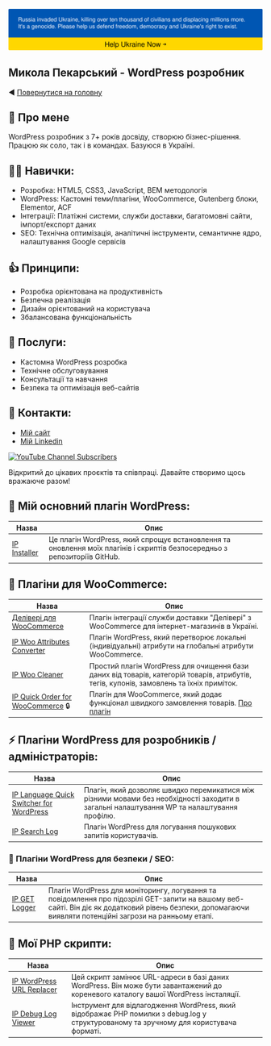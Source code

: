 [![Stand With Ukraine](https://raw.githubusercontent.com/vshymanskyy/StandWithUkraine/main/banner2-direct.svg)](https://stand-with-ukraine.pp.ua)

## Микола Пекарський - WordPress розробник

:arrow_backward: [Повернутися на головну](https://github.com/pekarskyi)

## :wave: Про мене
WordPress розробник з 7+ років досвіду, створюю бізнес-рішення. Працюю як соло, так і в командах. Базуюся в Україні.

## :man_technologist: Навички:

- Розробка: HTML5, CSS3, JavaScript, BEM методологія
- WordPress: Кастомні теми/плагіни, WooCommerce, Gutenberg блоки, Elementor, ACF
- Інтеграції: Платіжні системи, служби доставки, багатомовні сайти, імпорт/експорт даних
- SEO: Технічна оптимізація, аналітичні інструменти, семантичне ядро, налаштування Google сервісів

## :thumbsup: Принципи:

- Розробка орієнтована на продуктивність
- Безпечна реалізація
- Дизайн орієнтований на користувача
- Збалансована функціональність

## :briefcase: Послуги:

- Кастомна WordPress розробка
- Технічне обслуговування
- Консультації та навчання
- Безпека та оптимізація веб-сайтів

##  :link: Контакти:
- [Мій сайт](https://inwebpress.com/contacts/)
- [Мій Linkedin](https://www.linkedin.com/in/mykola-pekarskyi/)

[![YouTube Channel Subscribers](https://img.shields.io/youtube/channel/subscribers/UC9ZEeT6WrGupgza9KXpazyA)](https://www.youtube.com/@inwebpress/videos)

Відкритий до цікавих проєктів та співпраці. Давайте створимо щось вражаюче разом!

## :gem: Мій основний плагін WordPress:

| Назва |  Опис |
|----------------|----------------|
| [IP Installer](https://github.com/pekarskyi/ip-installer) | Це плагін WordPress, який спрощує встановлення та оновлення моїх плагінів і скриптів безпосередньо з репозиторіїв GitHub. |

## :shopping_cart: Плагіни для WooCommerce:

| Назва |  Опис |
|----------------|----------------|
| [Делівері для WooCommerce](https://github.com/pekarskyi/ip-delivery-shipping) | Плагін інтеграції служби доставки "Делівері" з WooCommerce для інтернет-магазинів в Україні. |
| [IP Woo Attributes Converter](https://github.com/pekarskyi/ip-woo-attribute-converter) | Плагін WordPress, який перетворює локальні (індивідуальні) атрибути на глобальні атрибути WooCommerce. |
| [IP Woo Cleaner](https://github.com/pekarskyi/ip-woo-cleaner) | Простий плагін WordPress для очищення бази даних від товарів, категорій товарів, атрибутів, тегів, купонів, замовлень та їхніх приміток. |
| [IP Quick Order for WooCommerce](https://github.com/pekarskyi/ip-quick-order) :lock: | Плагін для WooCommerce, який додає функціонал швидкого замовлення товарів. [Про плагін](https://inwebpress.com/ip-quick-order/) |

## :zap: Плагіни WordPress для розробників / адміністраторів:

| Назва |  Опис |
|----------------|----------------|
| [IP Language Quick Switcher for WordPress](https://github.com/pekarskyi/ip-language-quick-switcher-for-wp) | Плагін, який дозволяє швидко перемикатися між різними мовами без необхідності заходити в загальні налаштування WP та налаштування профілю. |
| [IP Search Log](https://github.com/pekarskyi/ip-search-log) | Плагін WordPress для логування пошукових запитів користувачів. |

### :dart: Плагіни WordPress для безпеки / SEO:

| Назва |  Опис |
|----------------|----------------|
| [IP GET Logger](https://github.com/pekarskyi/ip-get-logger) | Плагін WordPress для моніторингу, логування та повідомлення про підозрілі GET-запити на вашому веб-сайті. Він діє як додатковий рівень безпеки, допомагаючи виявляти потенційні загрози на ранньому етапі. |

## :file_folder: Мої PHP скрипти:

| Назва |  Опис |
|----------------|----------------|
| [IP WordPress URL Replacer](https://github.com/pekarskyi/ip-wordpress-url-replacer) | Цей скрипт замінює URL-адреси в базі даних WordPress. Він може бути завантажений до кореневого каталогу вашої WordPress інсталяції. |
| [IP Debug Log Viewer](https://github.com/pekarskyi/ip-debug-log-viewer) | Інструмент для відлагодження WordPress, який відображає PHP помилки з debug.log у структурованому та зручному для користувача форматі. |
